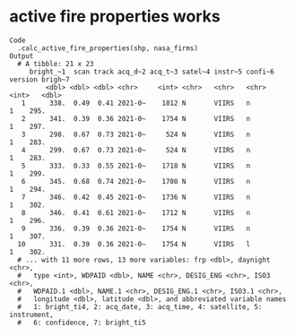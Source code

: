 # active fire properties works

    Code
      .calc_active_fire_properties(shp, nasa_firms)
    Output
      # A tibble: 21 x 23
         bright_~1  scan track acq_d~2 acq_t~3 satel~4 instr~5 confi~6 version brigh~7
             <dbl> <dbl> <dbl> <chr>     <int> <chr>   <chr>   <chr>     <int>   <dbl>
       1      338.  0.49  0.41 2021-0~    1812 N       VIIRS   n             1    295.
       2      341.  0.39  0.36 2021-0~    1754 N       VIIRS   n             1    297.
       3      298.  0.67  0.73 2021-0~     524 N       VIIRS   n             1    283.
       4      299.  0.67  0.73 2021-0~     524 N       VIIRS   n             1    283.
       5      333.  0.33  0.55 2021-0~    1718 N       VIIRS   n             1    299.
       6      345.  0.68  0.74 2021-0~    1700 N       VIIRS   n             1    294.
       7      346.  0.42  0.45 2021-0~    1736 N       VIIRS   n             1    302.
       8      346.  0.41  0.61 2021-0~    1712 N       VIIRS   n             1    296.
       9      336.  0.39  0.36 2021-0~    1754 N       VIIRS   n             1    307.
      10      331.  0.39  0.36 2021-0~    1754 N       VIIRS   l             1    302.
      # ... with 11 more rows, 13 more variables: frp <dbl>, daynight <chr>,
      #   type <int>, WDPAID <dbl>, NAME <chr>, DESIG_ENG <chr>, ISO3 <chr>,
      #   WDPAID.1 <dbl>, NAME.1 <chr>, DESIG_ENG.1 <chr>, ISO3.1 <chr>,
      #   longitude <dbl>, latitude <dbl>, and abbreviated variable names
      #   1: bright_ti4, 2: acq_date, 3: acq_time, 4: satellite, 5: instrument,
      #   6: confidence, 7: bright_ti5

